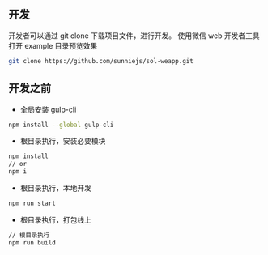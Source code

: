 ## 开发

开发者可以通过 git clone 下载项目文件，进行开发。
使用微信 web 开发者工具 打开 example 目录预览效果

```bash
git clone https://github.com/sunniejs/sol-weapp.git
```

## 开发之前

- 全局安装 gulp-cli

```bash
npm install --global gulp-cli
```

- 根目录执行，安装必要模块

```bash
npm install
// or
npm i
```

- 根目录执行，本地开发

```bash
npm run start
```

- 根目录执行，打包线上

```bash
// 根目录执行
npm run build
```
